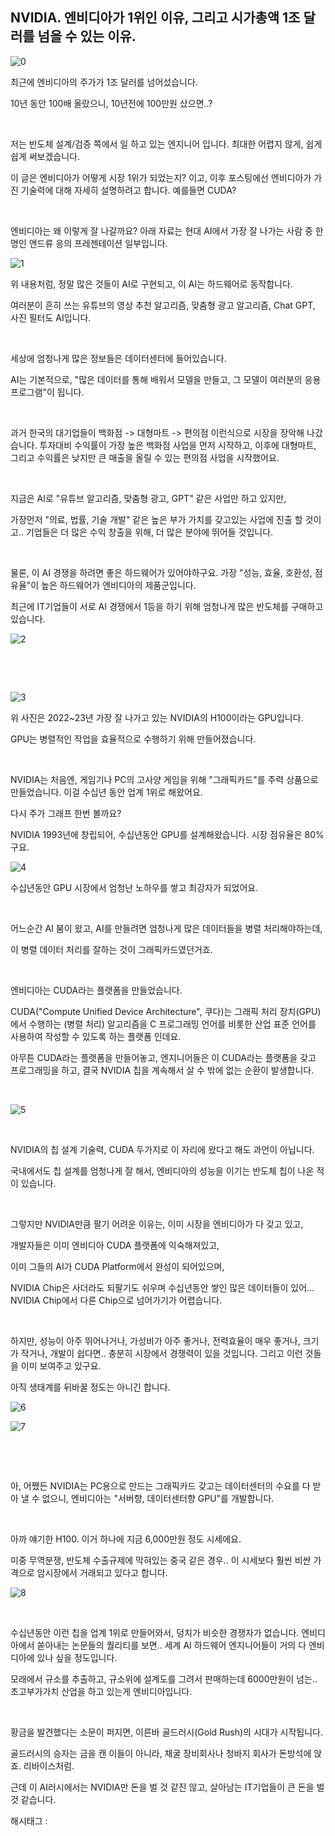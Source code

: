 ## NVIDIA. 엔비디아가 1위인 이유, 그리고 시가총액 1조 달러를 넘을 수 있는 이유.

![0](/asset/img/223198171806/0.png)

최근에 엔비디아의 주가가 1조 달러를 넘어섰습니다.

10년 동안 100배 올랐으니, 10년전에 100만원 샀으면..?

​

저는 반도체 설계/검증 쪽에서 일 하고 있는 엔지니어 입니다. 최대한 어렵지 않게, 쉽게 쉽게 써보겠습니다.

이 글은 엔비디아가 어떻게 시장 1위가 되었는지? 이고, 이후 포스팅에선 엔비디아가 가진 기술력에 대해 자세히 설명하려고 합니다. 예를들면 CUDA?

​

엔비디아는 왜 이렇게 잘 나갈까요? 아래 자료는 현대 AI에서 가장 잘 나가는 사람 중 한명인 앤드류 응의 프레젠테이션 일부입니다.

![1](/asset/img/223198171806/1.png)

위 내용처럼, 정말 많은 것들이 AI로 구현되고, 이 AI는 하드웨어로 동작합니다.

여러분이 흔히 쓰는 유튜브의 영상 추천 알고리즘, 맞춤형 광고 알고리즘, Chat GPT, 사진 필터도 AI입니다.

​

세상에 엄청나게 많은 정보들은 데이터센터에 들어있습니다.

AI는 기본적으로, "많은 데이터를 통해 배워서 모델을 만들고, 그 모델이 여러분의 응용 프로그램"이 됩니다.

​

과거 한국의 대기업들이 백화점 -> 대형마트 -> 편의점 이런식으로 시장을 장악해 나갔습니다. 투자대비 수익률이 가장 높은 백화점 사업을 먼저 시작하고, 이후에 대형마트, 그리고 수익률은 낮지만 큰 매출을 올릴 수 있는 편의점 사업을 시작했어요.

​

지금은 AI로 "유튜브 알고리즘, 맞춤형 광고, GPT" 같은 사업만 하고 있지만,

가장먼저 "의료, 법률, 기술 개발" 같은 높은 부가 가치를 갖고있는 사업에 진출 할 것이고.. 기업들은 더 많은 수익 창출을 위해, 더 많은 분야에 뛰어들 것입니다.

​

물론, 이 AI 경쟁을 하려면 좋은 하드웨어가 있어야하구요. 가장 "성능, 효율, 호환성, 점유율"이 높은 하드웨어가 엔비디아의 제품군입니다.

최근에 IT기업들이 서로 AI 경쟁에서 1등을 하기 위해 엄청나게 많은 반도체를 구매하고 있습니다.

![2](/asset/img/223198171806/2.png)

​

​

![3](/asset/img/223198171806/3.png)

위 사진은 2022~23년 가장 잘 나가고 있는 NVIDIA의 H100이라는 GPU입니다.

GPU는 병렬적인 작업을 효율적으로 수행하기 위해 만들어졌습니다.

​

NVIDIA는 처음엔, 게임기나 PC의 고사양 게임을 위해 "그래픽카드"를 주력 상품으로 만들었습니다. 이걸 수십년 동안 업계 1위로 해왔어요.

다시 주가 그래프 한번 볼까요?

NVIDIA 1993년에 창립되어, 수십년동안 GPU를 설계해왔습니다. 시장 점유율은 80%구요.

![4](/asset/img/223198171806/4.png)

수십년동안 GPU 시장에서 엄청난 노하우를 쌓고 최강자가 되었어요.

​

어느순간 AI 붐이 왔고, AI를 만들려면 엄청나게 많은 데이터들을 병렬 처리해야하는데,

이 병렬 데이터 처리를 잘하는 것이 그래픽카드였던거죠.

​

엔비디아는 CUDA라는 플랫폼을 만들었습니다.

CUDA("Compute Unified Device Architecture", 쿠다)는 그래픽 처리 장치(GPU)에서 수행하는 (병렬 처리) 알고리즘을 C 프로그래밍 언어를 비롯한 산업 표준 언어를 사용하여 작성할 수 있도록 하는 플랫폼 인데요.

아무튼 CUDA라는 플랫폼을 만들어놓고, 엔지니어들은 이 CUDA라는 플랫폼을 갖고 프로그래밍을 하고, 결국 NVIDIA 칩을 계속해서 살 수 밖에 없는 순환이 발생합니다.

​

![5](/asset/img/223198171806/5.png)

​

NVIDIA의 칩 설계 기술력, CUDA 두가지로 이 자리에 왔다고 해도 과언이 아닙니다.

국내에서도 칩 설계를 엄청나게 잘 해서, 엔비디아의 성능을 이기는 반도체 칩이 나온 적이 있습니다.

​

그렇지만 NVIDIA만큼 팔기 어려운 이유는, 이미 시장을 엔비디아가 다 갖고 있고,

개발자들은 이미 엔비디아 CUDA 플랫폼에 익숙해져있고,

이미 그들의 AI가 CUDA Platform에서 완성이 되어있으며,

NVIDIA Chip은 사더라도 되팔기도 쉬우며 수십년동안 쌓인 많은 데이터들이 있어... NVIDIA Chip에서 다른 Chip으로 넘어가기가 어렵습니다.

​

하지만, 성능이 아주 뛰어나거나, 가성비가 아주 좋거나, 전력효율이 매우 좋거나, 크기가 작거나, 개발이 쉽다면.. 충분히 시장에서 경쟁력이 있을 것입니다. 그리고 이런 것들을 이미 보여주고 있구요.

아직 생태계를 뒤바꿀 정도는 아니긴 합니다.

![6](/asset/img/223198171806/6.png)

![7](/asset/img/223198171806/7.png)

​

​

아, 어쨌든 NVIDIA는 PC용으로 만드는 그래픽카드 갖고는 데이터센터의 수요를 다 받아 낼 수 없으니, 엔비디아는 "서버향, 데이터센터향 GPU"를 개발합니다.

​

아까 얘기한 H100. 이거 하나에 지금 6,000만원 정도 시세에요.

미중 무역분쟁, 반도체 수출규제에 막혀있는 중국 같은 경우.. 이 시세보다 훨씬 비싼 가격으로 암시장에서 거래되고 있다고 합니다.

![8](/asset/img/223198171806/8.png)

​

수십년동안 이런 칩을 업계 1위로 만들어와서, 덩치가 비슷한 경쟁자가 없습니다. 엔비디아에서 쏟아내는 논문들의 퀄리티를 보면.. 세계 AI 하드웨어 엔지니어들이 거의 다 엔비디아에 있나 싶을 정도입니다.

모래에서 규소를 추출하고, 규소위에 설계도를 그려서 판매하는데 6000만원이 넘는.. 초고부가가치 산업을 하고 있는게 엔비디아입니다.

​

황금을 발견했다는 소문이 퍼지면, 이른바 골드러시(Gold Rush)의 시대가 시작됩니다. 

골드러시의 승자는 금을 캔 이들이 아니라, 채굴 장비회사나 청바지 회사가 돈방석에 앉죠. 리바이스처럼.

근데 이 AI러시에서는 NVIDIA만 돈을 벌 것 같진 않고, 살아남는 IT기업들이 큰 돈을 벌 것 같습니다.

 해시태그 : 